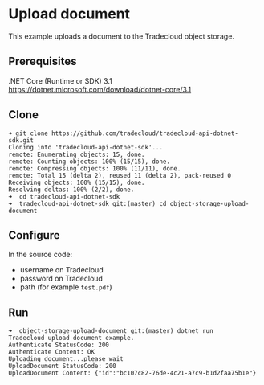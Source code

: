 # Upload document

This example uploads a document to the Tradecloud object storage.

## Prerequisites

.NET Core (Runtime or SDK) 3.1 https://dotnet.microsoft.com/download/dotnet-core/3.1

## Clone

```
➜ git clone https://github.com/tradecloud/tradecloud-api-dotnet-sdk.git
Cloning into 'tradecloud-api-dotnet-sdk'...
remote: Enumerating objects: 15, done.
remote: Counting objects: 100% (15/15), done.
remote: Compressing objects: 100% (11/11), done.
remote: Total 15 (delta 2), reused 11 (delta 2), pack-reused 0
Receiving objects: 100% (15/15), done.
Resolving deltas: 100% (2/2), done.
➜  cd tradecloud-api-dotnet-sdk 
➜  tradecloud-api-dotnet-sdk git:(master) cd object-storage-upload-document 
```

## Configure

In the source code:
- username on Tradecloud
- password on Tradecloud
- path (for example `test.pdf`)

## Run

```
➜  object-storage-upload-document git:(master) dotnet run
Tradecloud upload document example.
Authenticate StatusCode: 200
Authenticate Content: OK
Uploading document...please wait
UploadDocument StatusCode: 200
UploadDocument Content: {"id":"bc107c82-76de-4c21-a7c9-b1d2faa75b1e"}
```